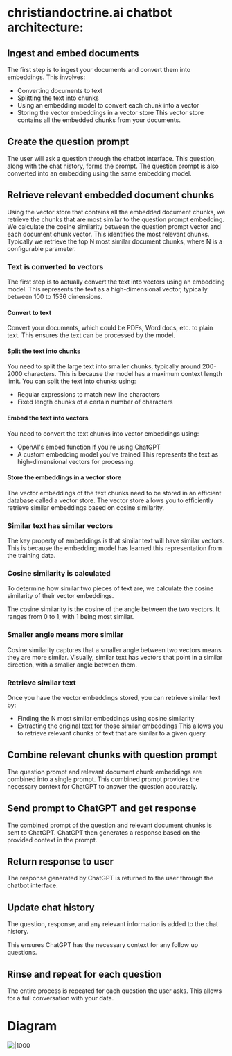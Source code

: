 # christiandoctrine.ai chatbot architecture:

## Ingest and embed documents
The first step is to ingest your documents and convert them into embeddings. This involves:
- Converting documents to text
- Splitting the text into chunks
- Using an embedding model to convert each chunk into a vector
- Storing the vector embeddings in a vector store
This vector store contains all the embedded chunks from your documents.

## Create the question prompt
The user will ask a question through the chatbot interface. This question, along with the chat history, forms the prompt.
The question prompt is also converted into an embedding using the same embedding model.

## Retrieve relevant embedded document chunks
Using the vector store that contains all the embedded document chunks, we retrieve the chunks that are most similar to the question prompt embedding.
We calculate the cosine similarity between the question prompt vector and each document chunk vector. This identifies the most relevant chunks. Typically we retrieve the top N most similar document chunks, where N is a configurable parameter.

### Text is converted to vectors
The first step is to actually convert the text into vectors using an embedding model. This represents the text as a high-dimensional vector, typically between 100 to 1536 dimensions.

#### Convert to text
Convert your documents, which could be PDFs, Word docs, etc. to plain text. This ensures the text can be processed by the model.

#### Split the text into chunks
You need to split the large text into smaller chunks, typically around 200-2000 characters. This is because the model has a maximum context length limit.
You can split the text into chunks using:

- Regular expressions to match new line characters
- Fixed length chunks of a certain number of characters

#### Embed the text into vectors
You need to convert the text chunks into vector embeddings using:
- OpenAI's embed function if you're using ChatGPT
- A custom embedding model you've trained
This represents the text as high-dimensional vectors for processing.

#### Store the embeddings in a vector store
The vector embeddings of the text chunks need to be stored in an efficient database called a vector store. 
The vector store allows you to efficiently retrieve similar embeddings based on cosine similarity.


### Similar text has similar vectors
The key property of embeddings is that similar text will have similar vectors. This is because the embedding model has learned this representation from the training data.

### Cosine similarity is calculated
To determine how similar two pieces of text are, we calculate the cosine similarity of their vector embeddings.

The cosine similarity is the cosine of the angle between the two vectors. It ranges from 0 to 1, with 1 being most similar.

### Smaller angle means more similar
Cosine similarity captures that a smaller angle between two vectors means they are more similar.
Visually, similar text has vectors that point in a similar direction, with a smaller angle between them.

### Retrieve similar text
Once you have the vector embeddings stored, you can retrieve similar text by:
- Finding the N most similar embeddings using cosine similarity
- Extracting the original text for those similar embeddings
This allows you to retrieve relevant chunks of text that are similar to a given query.

## Combine relevant chunks with question prompt
The question prompt and relevant document chunk embeddings are combined into a single prompt.
This combined prompt provides the necessary context for ChatGPT to answer the question accurately.

## Send prompt to ChatGPT and get response
The combined prompt of the question and relevant document chunks is sent to ChatGPT.
ChatGPT then generates a response based on the provided context in the prompt.

## Return response to user
The response generated by ChatGPT is returned to the user through the chatbot interface.

## Update chat history
The question, response, and any relevant information is added to the chat history.

This ensures ChatGPT has the necessary context for any follow up questions.

## Rinse and repeat for each question
The entire process is repeated for each question the user asks. This allows for a full conversation with your data.

# Diagram

![|1000](https://cln.sh/Cw2LpTMKFBv7MLtn9CRn/download)
